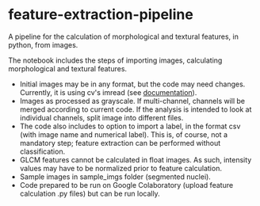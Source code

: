 # feature-extraction-pipeline
A pipeline for the calculation of morphological and textural features, in python, from images. 

The notebook includes the steps of importing images, calculating morphological and textural features.
 

*   Initial images may be in any format, but the code may need changes. Currently, it is using cv's imread (see [documentation](https://docs.opencv.org/master/d4/da8/group__imgcodecs.html#ga288b8b3da0892bd651fce07b3bbd3a56)).
*   Images as processed as grayscale. If multi-channel, channels will be merged according to current code. If the analysis is intended to look at individual channels, split image into different files.
*   The code also includes to option to import a label, in the format csv (with image name and numerical label). This is, of course, not a mandatory step; feature extraction can be performed without classification.
*   GLCM features cannot be calculated in float images. As such, intensity values may have to be normalized prior to feature calculation.
*   Sample images in sample_imgs folder (segmented nuclei).
*   Code prepared to be run on Google Colaboratory (upload feature calculation .py files) but can be run locally.
